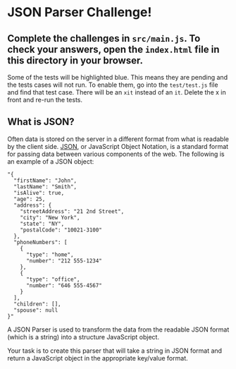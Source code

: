 # JSON Parser Challenge!

## Complete the challenges in `src/main.js`. To check your answers, open the `index.html` file in this directory in your browser.
Some of the tests will be highlighted blue. This means they are pending and the tests cases will not run. To enable them, go into the `test/test.js` file and find that test case. There will be an `xit` instead of an `it`. Delete the x in front and re-run the tests.

## What is JSON?

Often data is stored on the server in a different format from what is readable by the client side. [JSON](http://www.w3schools.com/js/js_json.asp), or JavaScript Object Notation, is a standard format for passing data between various components of the web. The following is an example of a JSON object:
```
"{
  "firstName": "John",
  "lastName": "Smith",
  "isAlive": true,
  "age": 25,
  "address": {
    "streetAddress": "21 2nd Street",
    "city": "New York",
    "state": "NY",
    "postalCode": "10021-3100"
  },
  "phoneNumbers": [
    {
      "type": "home",
      "number": "212 555-1234"
    },
    {
      "type": "office",
      "number": "646 555-4567"
    }
  ],
  "children": [],
  "spouse": null
}"
```
A JSON Parser is used to transform the data from the readable JSON format (which is a string) into a structure JavaScript object.

Your task is to create this parser that will take a string in JSON format and return a JavaScript object in the appropriate key/value format.
